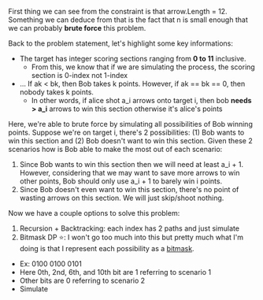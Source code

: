 First thing we can see from the constraint is that arrow.Length = 12. Something we can deduce from that is the fact that n is small enough that we can probably **brute force** this problem.

Back to the problem statement, let's highlight some key informations:
- The target has integer scoring sections ranging from **0 to 11** inclusive.
  - From this, we know that if we are simulating the process, the scoring section is 0-index not 1-index
- ... If ak < bk, then Bob takes k points. However, if ak == bk == 0, then nobody takes k points.
  - In other words, if alice shot a_i arrows onto target i, then bob **needs > a_i** arrows to win this section otherwise it's alice's points
  
Here, we're able to brute force by simulating all possibilities of Bob winning points. Suppose we're on target i, there's 2 possibilities: (1) Bob wants to win this section and (2) Bob doesn't want to win this section. Given these 2 scenarios how is Bob able to make the most out of each scenario:
1. Since Bob wants to win this section then we will need at least a_i + 1. However, considering that we may want to save more arrows to win other points, Bob should only use a_i + 1 to barely win i points.
2. Since Bob doesn't even want to win this section, there's no point of wasting arrows on this section. We will just skip/shoot nothing.

Now we have a couple options to solve this problem:
1. Recursion + Backtracking: each index has 2 paths and just simulate
2. Bitmask DP ⭐: I won't go too much into this but pretty much what I'm doing is that I represent each possibility as a [bitmask](https://www.geeksforgeeks.org/what-is-bitmasking/).
  - Ex: 0100 0100 0101
  - Here 0th, 2nd, 6th, and 10th bit are 1 referring to scenario 1
  - Other bits are 0 referring to scenario 2
  - Simulate